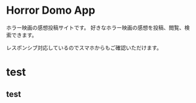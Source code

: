 # Horror Domo App
ホラー映画の感想投稿サイトです。
好きなホラー映画の感想を投稿、閲覧、検索できます。

レスポンシブ対応しているのでスマホからもご確認いただけます。

# test

## test

